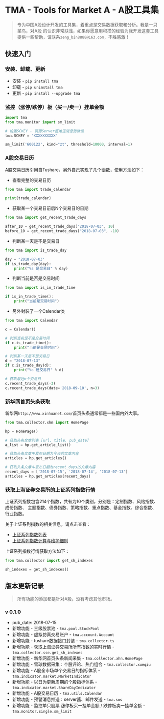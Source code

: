 # TMA - Tools for Market A - A股工具集

> 专为中国A股设计开发的工具集，着重点是交易数据获取和分析。我是一只菜鸟，对A股
的认识非常肤浅，如果你愿意用积攒的经验为我开发这套工具
提供一些帮助，请联系`zeng_bin8888@163.com`，不胜感激！

## 快速入门


### 安装、卸载、更新
* 安装 - `pip install tma`
* 卸载 - `pip uninstall tma`
* 更新 - `pip install --upgrade tma`

### 监控（涨停/跌停）板（买一/卖一）挂单金额

```python
import tma
from tma.monitor import sm_limit

# 设置SCKEY - 调用Server酱推送消息到微信
tma.SCKEY = "XXXXXXXXXX"

sm_limit('600122', kind="zt", threshold=10000, interval=1)
```

### A股交易日历

A股交易日历引用自Tushare，另外自己实现了几个函数，使用方法如下：

* 查看完整的交易日历
```python
from tma import trade_calendar

print(trade_calendar)
```

* 获取某一个交易日前后N个交易日的日期
``` python
from tma import get_recent_trade_days

after_10 = get_recent_trade_days("2018-07-03", 10)
before_10 = get_recent_trade_days("2018-07-03", -10)
```

* 判断某一天是不是交易日
``` python
from tma import is_trade_day

day = "2018-07-03"
if is_trade_day(day):
    print("%s 是交易日" % day)
```

* 判断当前是否是交易时间
``` python
from tma import is_in_trade_time

if is_in_trade_time():
    print("当前是交易时间")
```

* 另外封装了一个Calendar类
```python
from tma import Calendar

c = Calendar()

# 判断当前是不是交易时间
if c.is_trade_time():
    print("当前是交易时间")

# 判断某一天是不是交易日
d = "2018-07-13"
if c.is_trade_day(d):
    print("%s 是交易日" % d)

# 获取最近n个交易日
c.recent_trade_days(-3)
c.recent_trade_days(date='2018-09-10', n=3)
```

### 新华网首页头条获取

新华网`http://www.xinhuanet.com/`首页头条通常都是一些国内外大事。

```python
from tma.collector.xhn import HomePage

hp = HomePage()

# 获取头条文章列表 [url, title, pub_date]
a_list = hp.get_article_list()

# 获取头条文章中发布日期为今天的文章内容
articles = hp.get_articles()

# 获取头条文章中发布日期为recent_days的文章内容
recent_days = ['2018-07-15', '2018-07-14', '2018-07-13']
articles = hp.get_articles(recent_days)
```

### 获取上海证券交易所的上证系列指数行情
上证系列指数包含214个指数，共有为10个类别，分别是：定制指数、风格指数、成份指数、
主题指数、债券指数、策略指数、重点指数、基金指数、综合指数、行业指数。

关于上证系列指数的相关信息，请点击查看：
* [上证系列指数列表](http://www.sse.com.cn/market/sseindex/indexlist/)
* [上证系列指数计算与维护细则](http://www.sse.com.cn/market/sseindex/calculation/c/sse_indices_cal_and_main_cn.pdf)

上证系列指数行情获取方法如下：
```python
from tma.collector import get_sh_indexes

sh_indexes = get_sh_indexes()
```


## 版本更新记录
> 所有功能的添加都是针对A股，没有考虑其他市场。

### v 0.1.0

* pub_date: 2018-07-15
* 新增功能 - 三级股票池 - `tma.pool.StockPool`
* 新增功能 - 虚拟仿真交易账户 - `tma.account.Account`
* 新增功能 - tushare数据接口封装 - `tma.collector.ts`
* 新增功能 - 获取上海证券交易所所有指数的实时行情 - `tma.collector.sse.get_sh_indexes`
* 新增功能 - 新华网首页头条新闻采集 - `tma.collector.xhn.HomePage`
* 新增功能 - 雪球数据采集：个股评论、热门组合 - `tma.collector.xueqiu`
* 新增功能 - A股全市场单个交易日的指标体系 - `tma.indicator.market.MarketIndicator`
* 新增功能 - 以日为更新周期的个股指标体系 - `tma.indicator.market.ShareDayIndicator`
* 新增功能 - A股交易日历 - `tma.utils.Calendar`
* 新增功能 - 预警消息推送：server酱、邮件发送 - `tma.sms`
* 新增功能 - 监控单只股票 涨停板买一挂单金额 / 跌停板卖一挂单金额 - `tma.monitor.single.sm_limit`

